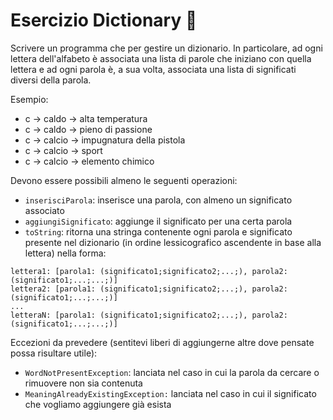 # Esercizio Dictionary 🛵

Scrivere un programma che per gestire un dizionario. In particolare, ad ogni lettera
dell'alfabeto è associata una lista di parole che iniziano con quella lettera e ad
ogni parola è, a sua volta, associata una lista di significati diversi della parola.

Esempio:
- c -> caldo -> alta temperatura
- c -> caldo -> pieno di passione
- c -> calcio -> impugnatura della pistola
- c -> calcio -> sport
- c -> calcio -> elemento chimico

Devono essere possibili almeno le seguenti operazioni:
- `inserisciParola`: inserisce una parola, con almeno un significato associato
- `aggiungiSignificato`: aggiunge il significato per una certa parola
- `toString`: ritorna una stringa contenente ogni parola e significato presente nel dizionario
  (in ordine lessicografico ascendente in base alla lettera) nella forma:

```
lettera1: [parola1: (significato1;significato2;...;), parola2: (significato1;...;...;)]
lettera2: [parola1: (significato1;significato2;...;), parola2: (significato1;...;...;)]
...
letteraN: [parola1: (significato1;significato2;...;), parola2: (significato1;...;...;)]
```  

Eccezioni da prevedere (sentitevi liberi di aggiungerne altre dove pensate possa risultare utile):
- `WordNotPresentException`: lanciata nel caso in cui la parola da cercare o rimuovere non sia contenuta
- `MeaningAlreadyExistingException:` lanciata nel caso in cui il significato che vogliamo aggiungere già esista
